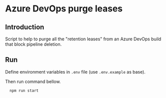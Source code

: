 
# Azure DevOps purge leases

## Introduction

Script to help to purge all the "retention leases" from an Azure DevOps build that block pipeline deletion.

## Run

Define environment variables in `.env` file (use `.env.example` as base).

Then run command bellow.

```bash
  npm run start
```
